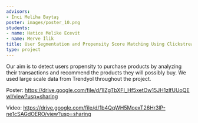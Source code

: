 ```yaml
---
advisors:
- İnci Meliha Baytaş
poster: images/poster_10.png
students:
- name: Hatice Melike Ecevit
- name: Merve İlik
title: User Segmentation and Propensity Score Matching Using Clickstream Data
type: project
---
```


Our aim is to detect users propensity to purchase products by analyzing their transactions and recommend the products they will possibly buy. We used large scale data from Trendyol throughout the project.


Poster: <https://drive.google.com/file/d/1IZgTbXFI_Hf5xetOw15JH1zlfUUoQEwl/view?usp=sharing>


Video: <https://drive.google.com/file/d/1b4QqWH5MoexT26Hr3lP-ne1cSAGdOERO/view?usp=sharing>